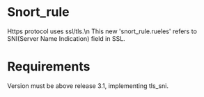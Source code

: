 # Snort_rule

Https protocol uses ssl/tls.\n
This new 'snort_rule.rueles' refers to SNI(Server Name Indication) field in SSL.
 
 
 
# Requirements
Version must be above release 3.1, implementing tls_sni.

